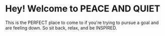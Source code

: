 # Hey! Welcome to PEACE AND QUIET
This is the PERFECT place to come to if you're trying to pursue a goal and are feeling down.
So sit back, relax, and be INSPIRED.
